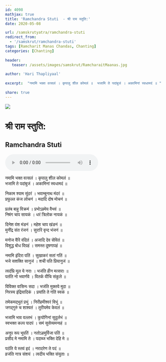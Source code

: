 ```yaml
---    
id: 4098    
mathjax: true    
title: 'Ramchandra Stuti  - श्री राम स्तुति:'    
date: 2020-05-08    

url: /samskrutyatra/ramchandra-stuti
redirect_from: 
  - '/samskrut/ramchandra-stuti'
tags: [Ramcharit Manas Chandas, Chanting]
categories: [Chanting]
    
header:    
   teaser: /assets/images/samskrut/RamcharaitMaanas.jpg    
    
author: 'Hari Thapliyaal'    
    
excerpt:  "नमामि भक्त वत्सलं । कृपालु शील कोमलं ॥  भजामि ते पदांबुजं । अकामिनां स्वधामदं ॥ "  
    
share: true    
---    
```

    
![](/assets/images/samskrut/RamcharaitMaanas.jpg)    
    
# श्री राम स्तुति:    
## Ramchandra Stuti    
    
<audio controls>
  <source src="https://raw.githubusercontent.com/dasarpai/DAI-mp3/main/dasarpai-mp3/027-RamchandraStuti.mp3" type="audio/mp3">
  Your browser does not support the audio element.
</audio>     
    
नमामि भक्त वत्सलं । कृपालु शील कोमलं ॥    
भजामि ते पदांबुजं । अकामिनां स्वधामदं ॥    
    
निकाम श्याम सुंदरं । भवाम्बुनाथ मंदरं ॥    
प्रफुल्ल कंज लोचनं । मदादि दोष मोचनं ॥    
    
प्रलंब बाहु विक्रमं । प्रभोऽप्रमेय वैभवं ॥    
निषंग चाप सायकं । धरं त्रिलोक नायकं ॥    
    
दिनेश वंश मंडनं । महेश चाप खंडनं ॥    
मुनींद्र संत रंजनं । सुरारि वृन्द भंजनं ॥    
    
मनोज वैरि वंदितं । अजादि देव सेवितं ॥    
विशुद्ध बोध विग्रहं । समस्त दूषणापहं ॥    
    
नमामि इंदिरा पतिं । सुखाकरं सतां गतिं ॥    
भजे सशक्ति सानुजं । शची पति प्रियानुजं ॥    
    
त्वदंघ्रि मूल ये नराः । भजंति हीन मत्सराः ॥    
पतंति नो भवार्णवे । वितर्क वीचि संकुले ॥    
    
विविक्त वासिनः सदा । भजंति मुक्तये मुदा ॥    
निरस्य इंद्रियादिकं । प्रयांति ते गतिं स्वकं ॥    
    
तमेकमद्भुतं प्रभुं । निरीहमीश्वरं विभुं ॥    
जगद्गुरुं च शाश्वतं । तुरीयमेव केवलं ॥    
    
भजामि भाव वल्लभं । कुयोगिनां सुदुर्लभं ॥    
स्वभक्त कल्प पादपं । समं सुसेव्यमन्वहं ॥    
    
अनूप रूप भूपतिं । नतोऽहमुर्विजा पतिं ॥    
प्रसीद मे नमामि ते । पदाब्ज भक्ति देहि मे ॥    
    
पठंति ये स्तवं इदं । नरादरेण ते पदं ॥    
व्रजंति नात्र संशयं । त्वदीय भक्ति संयुताः ॥    
    
